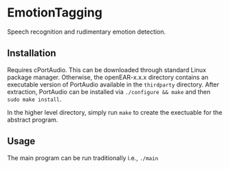 # EmotionTagging
Speech recognition and rudimentary emotion detection.

## Installation
Requires cPortAudio. This can be downloaded through standard Linux package manager.
Otherwise, the openEAR-x.x.x directory contains an executable version of PortAudio
available in the `thirdparty` directory.
After extraction, PortAudio can be installed via `./configure && make` and then
`sudo make install`.

In the higher level directory, simply run `make` to create the exectuable for the
abstract program.


## Usage
The main program can be run traditionally i.e., `./main`